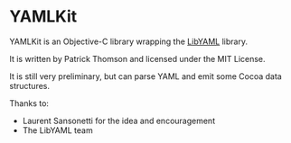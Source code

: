 YAMLKit
=======

YAMLKit is an Objective-C library wrapping the [LibYAML](http://pyyaml.org/wiki/LibYAML) library.

It is written by Patrick Thomson and licensed under the MIT License.

It is still very preliminary, but can parse YAML and emit some Cocoa data structures.

Thanks to:
* Laurent Sansonetti for the idea and encouragement
* The LibYAML team
